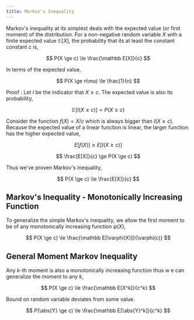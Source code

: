 ```yaml
---
title: Markov's Inequality
---
```


Markov's inequality at its simplest deals with the expected value (or first moment) of the distribution. For a non-negative random variable $X$ with a finite expected value $\mathbb E[X]$, the probability that its at least the constant constant $c$ is,

$$
P(X \ge c) \le \frac{\mathbb E[X]}{c}
$$

In terms of the expected value,

$$
P(X \ge n\mu) \le \frac{1}{n}
$$

Proof
: Let $I$ be the indicator that $X \ge c$. The expected value is also its probability,

  $$
  \mathbb E[I(X\ge c)] = P(X \ge c)
  $$

  Consider the function $f(X) = X/c$ which is always bigger than $I(X \ge c)$. Because the expected value of a linear function is linear, the larger function has the higher expected value,

  $$
  E[f(X)] \ge E[I(X \ge c)]
  $$

  $$
  \frac{E[X]}{c} \ge P(X \ge c)
  $$

  Thus we've proven Markov's inequality,

  $$
  P(X \ge c) \le \frac{E[X]}{c}
  $$


## Markov's Inequality - Monotonically Increasing Function

To generalize the simple Markov's inequality, we allow the first moment to be of any monotonically increasing function $\varphi(X)$,

$$
P(X \ge c) \le \frac{\mathbb E[\varphi(X)]}{\varphi(c)}
$$

## General Moment Markov Inequality

Any $k$-th moment is also a monotonically increasing function thus w e can generalize the moment to any $k$,

$$
P(X \ge c) \le \frac{\mathbb E[X^k]}{c^k}
$$

Bound on random variable deviates from some value.

$$
P(\abs{Y} \ge c) \le \frac{\mathbb E[\abs{Y}^k]}{c^k}
$$
